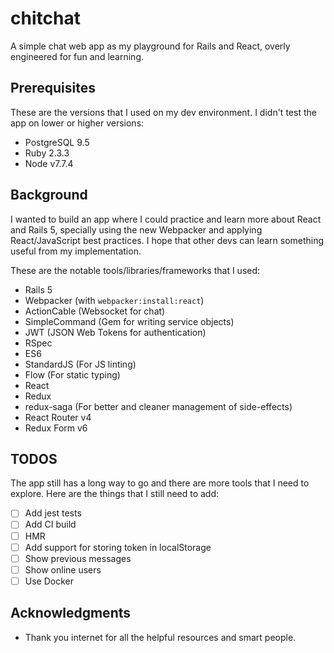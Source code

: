 # chitchat

A simple chat web app as my playground for Rails and React, overly engineered for fun and learning.

## Prerequisites

These are the versions that I used on my dev environment. I didn't test the app on lower or higher versions:

* PostgreSQL 9.5
* Ruby 2.3.3
* Node v7.7.4

## Background

I wanted to build an app where I could practice and learn more about React and Rails 5, specially using the new Webpacker and applying React/JavaScript best practices. I hope that other devs can learn something useful from my implementation.

These are the notable tools/libraries/frameworks that I used:

* Rails 5
* Webpacker (with `webpacker:install:react`)
* ActionCable (Websocket for chat)
* SimpleCommand (Gem for writing service objects)
* JWT (JSON Web Tokens for authentication)
* RSpec
* ES6
* StandardJS (For JS linting)
* Flow (For static typing)
* React
* Redux
* redux-saga (For better and cleaner management of side-effects)
* React Router v4
* Redux Form v6

## TODOS

The app still has a long way to go and there are more tools that I need to explore. Here are the things that I still need to add:

- [  ] Add jest tests
- [  ] Add CI build
- [  ] HMR
- [  ] Add support for storing token in localStorage
- [  ] Show previous messages
- [  ] Show online users
- [  ] Use Docker

## Acknowledgments

* Thank you internet for all the helpful resources and smart people.

